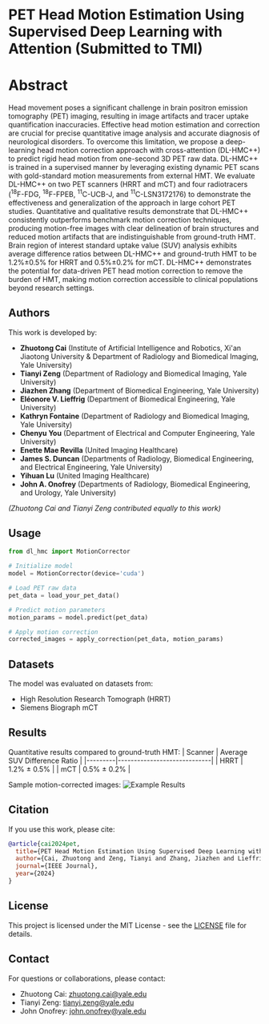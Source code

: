 # PET Head Motion Estimation Using Supervised Deep Learning with Attention (Submitted to TMI)
# Abstract
Head movement poses a significant challenge in brain positron emission tomography (PET) imaging, resulting in image artifacts and tracer uptake quantification inaccuracies. Effective head motion estimation and correction are crucial for precise quantitative image analysis and accurate diagnosis of neurological disorders.
To overcome this limitation, we propose a deep-learning head motion correction approach with cross-attention (DL-HMC++) to predict rigid head motion from one-second 3D PET raw data.
DL-HMC++ is trained in a supervised manner by leveraging existing dynamic PET scans with gold-standard motion measurements from external HMT.
We evaluate DL-HMC++ on two PET scanners (HRRT and mCT) and four radiotracers ($^{18}$F-FDG, $^{18}$F-FPEB, $^{11}$C-UCB-J, and $^{11}$C-LSN3172176) to demonstrate the effectiveness and generalization of the approach in large cohort PET studies.
Quantitative and qualitative results demonstrate that DL-HMC++ consistently outperforms benchmark motion correction techniques, producing motion-free images with clear delineation of brain structures and reduced motion artifacts that are indistinguishable from ground-truth HMT.
Brain region of interest standard uptake value (SUV) analysis exhibits average difference ratios between DL-HMC++ and ground-truth HMT to be 1.2\%$\pm$0.5\% for HRRT and 0.5\%$\pm$0.2\% for mCT.
DL-HMC++ demonstrates the potential for data-driven PET head motion correction to remove the burden of HMT, making motion correction accessible to clinical populations beyond research settings.

## Authors
This work is developed by:

- **Zhuotong Cai** (Institute of Artificial Intelligence and Robotics, Xi'an Jiaotong University & Department of Radiology and Biomedical Imaging, Yale University)
- **Tianyi Zeng** (Department of Radiology and Biomedical Imaging, Yale University)
- **Jiazhen Zhang** (Department of Biomedical Engineering, Yale University)
- **Eléonore V. Lieffrig** (Department of Biomedical Engineering, Yale University)
- **Kathryn Fontaine** (Department of Radiology and Biomedical Imaging, Yale University)
- **Chenyu You** (Department of Electrical and Computer Engineering, Yale University)
- **Enette Mae Revilla** (United Imaging Healthcare)
- **James S. Duncan** (Departments of Radiology, Biomedical Engineering, and Electrical Engineering, Yale University)
- **Yihuan Lu** (United Imaging Healthcare)
- **John A. Onofrey** (Departments of Radiology, Biomedical Engineering, and Urology, Yale University)

*(Zhuotong Cai and Tianyi Zeng contributed equally to this work)*

## Usage
```python
from dl_hmc import MotionCorrector

# Initialize model
model = MotionCorrector(device='cuda')

# Load PET raw data
pet_data = load_your_pet_data()

# Predict motion parameters
motion_params = model.predict(pet_data)

# Apply motion correction
corrected_images = apply_correction(pet_data, motion_params)
```

## Datasets
The model was evaluated on datasets from:
- High Resolution Research Tomograph (HRRT)
- Siemens Biograph mCT

## Results
Quantitative results compared to ground-truth HMT:
| Scanner | Average SUV Difference Ratio |
|---------|-----------------------------|
| HRRT    | 1.2% ± 0.5%                 |
| mCT     | 0.5% ± 0.2%                 |

Sample motion-corrected images:
![Example Results](docs/images/results_sample.png)

## Citation
If you use this work, please cite:
```bibtex
@article{cai2024pet,
  title={PET Head Motion Estimation Using Supervised Deep Learning with Attention},
  author={Cai, Zhuotong and Zeng, Tianyi and Zhang, Jiazhen and Lieffrig, Eléonore V and Fontaine, Kathryn and You, Chenyu and Revilla, Enette Mae and Duncan, James S and Lu, Yihuan and Onofrey, John A},
  journal={IEEE Journal},
  year={2024}
}
```

## License
This project is licensed under the MIT License - see the [LICENSE](LICENSE) file for details.

## Contact
For questions or collaborations, please contact:
- Zhuotong Cai: zhuotong.cai@yale.edu
- Tianyi Zeng: tianyi.zeng@yale.edu
- John Onofrey: john.onofrey@yale.edu
```
